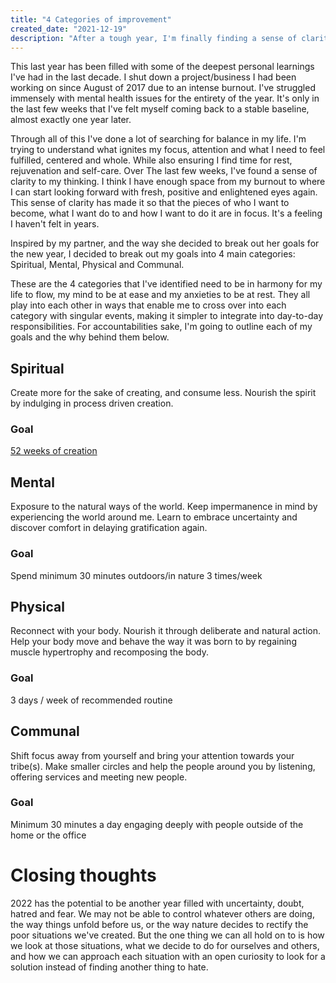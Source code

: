 ```yaml
---
title: "4 Categories of improvement"
created_date: "2021-12-19"
description: "After a tough year, I'm finally finding a sense of clarity for what I want to do, who I want to become and how I want to do it."
---
```


This last year has been filled with some of the deepest personal learnings I've had in the last decade. I shut down a project/business I had been working on since August of 2017 due to an intense burnout. I've struggled immensely with mental health issues for the entirety of the year. It's only in the last few weeks that I've felt myself coming back to a stable baseline, almost exactly one year later.

Through all of this I've done a lot of searching for balance in my life. I'm trying to understand what ignites my focus, attention and what I need to feel fulfilled, centered and whole. While also ensuring I find time for rest, rejuvenation and self-care. Over The last few weeks, I've found a sense of clarity to my thinking. I think I have enough space from my burnout to where I can start looking forward with fresh, positive and enlightened eyes again. This sense of clarity has made it so that the pieces of who I want to become, what I want do to and how I want to do it are in focus. It's a feeling I haven't felt in years.

Inspired by my partner, and the way she decided to break out her goals for the new year, I decided to break out my goals into 4 main categories: Spiritual, Mental, Physical and Communal.

These are the 4 categories that I've identified need to be in harmony for my life to flow, my mind to be at ease and my anxieties to be at rest. They all play into each other in ways that enable me to cross over into each category with singular events, making it simpler to integrate into day-to-day responsibilities. For accountabilities sake, I'm going to outline each of my goals and the why behind them below.

## Spiritual

Create more for the sake of creating, and consume less. Nourish the spirit by indulging in process driven creation.

### Goal

[52 weeks of creation](/personal/52-weeks-of-creation)

## Mental

Exposure to the natural ways of the world. Keep impermanence in mind by experiencing the world around me. Learn to embrace uncertainty and discover comfort in delaying gratification again.

### Goal

Spend minimum 30 minutes outdoors/in nature 3 times/week

## Physical

Reconnect with your body. Nourish it through deliberate and natural action. Help your body move and behave the way it was born to by regaining muscle hypertrophy and recomposing the body.

### Goal

3 days / week of recommended routine

## Communal

Shift focus away from yourself and bring your attention towards your tribe(s). Make smaller circles and help the people around you by listening, offering services and meeting new people.

### Goal

Minimum 30 minutes a day engaging deeply with people outside of the home or the office

# Closing thoughts

2022 has the potential to be another year filled with uncertainty, doubt, hatred and fear. We may not be able to control whatever others are doing, the way things unfold before us, or the way nature decides to rectify the poor situations we've created. But the one thing we can all hold on to is how we look at those situations, what we decide to do for ourselves and others, and how we can approach each situation with an open curiosity to look for a solution instead of finding another thing to hate.
